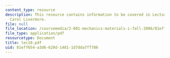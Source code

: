 ```yaml
---
content_type: resource
description: This resource contains information to be covered in Lecture 10 by Prof.
  Carol Livermore.
file: null
file_location: /coursemedia/2-001-mechanics-materials-i-fall-2006/01eff654a3d6620d14811d7dda7ff786_lec10.pdf
file_type: application/pdf
resourcetype: Document
title: lec10.pdf
uid: 01eff654-a3d6-620d-1481-1d7dda7ff786
---
```

